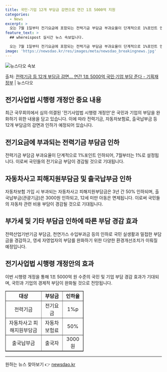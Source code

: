 ```yaml
---
title: 국민·기업 12개 부담금 감면으로 연간 1조 5000억 지원
categories:
  - News
excerpt: >
  오는 7월 1일부터 전기요금에 포함되는 전력기금 부담금 부과요율이 단계적으로 1%포인트 인하되고,항공권 발급…
feature_text: >
  ## whereispost 실시간 뉴스 속보입니다.

  오는 7월 1일부터 전기요금에 포함되는 전력기금 부담금 부과요율이 단계적으로 1%포인트 인하되고,항공권 발급…
image: 'https://newsdao.kr/res/images/meta/newsdao_breakingnews.jpg'
---
```


![뉴스다오 속보](https://newsdao.kr/res/images/meta/newsdao_breakingnews.jpg)

<p>출처: <a href="https://newsdao.kr/3928" rel="dofollow">전력기금 등 12개 부담금 감면… 연간 1조 5000억 국민·기업 부담 준다 - 기획재정부</a> | 뉴스다오</p>

<h2 data-ke-size="size26">전기사업법 시행령 개정안 중요 내용</h2>
<p data-ke-size="size16">최근 국무회의에서 심의·의결된 '전기사업법 시행령 개정안'은 국민과 기업의 부담을 완화하기 위한 내용을 담고 있습니다. 이에 따라 전력기금, 자동차보험료, 출국납부금 등 12개 부담금의 감면과 인하가 예정되어 있습니다.</p>

<h2 data-ke-size="size26">전기요금에 부과되는 전력기금 부담금 인하</h2>
<p data-ke-size="size16">전력기금 부담금 부과요율이 단계적으로 1%포인트 인하되어, 7월부터는 1%로 설정됩니다. 이로써 국민들의 전기요금 부담이 경감될 것으로 기대됩니다.</p>

<h2 data-ke-size="size26">자동차사고 피해지원부담금 및 출국납부금 인하</h2>
<p data-ke-size="size16">자동차보험 가입 시 부과되는 자동차사고 피해지원부담금은 3년 간 50% 인하되며, 출국납부금(관광기금)은 3000원 인하되고, 12세 미만 아동은 면제됩니다. 이로써 국민들의 자동차 관련 비용 부담이 경감될 것으로 기대됩니다.</p>

<h2 data-ke-size="size26">부가세 및 기타 부담금 인하에 따른 부담 경감 효과</h2>
<p data-ke-size="size16">전력산업기반기금 부담금, 천연가스 수입부과금 등의 인하로 국민 실생활과 밀접한 부담금을 경감하고, 영세 자영업자의 부담를 완화하기 위한 다양한 환경개선조치가 이뤄질 예정입니다.</p>

<h2 data-ke-size="size26">전기사업법 시행령 개정안의 효과</h2>
<p data-ke-size="size16">이번 시행령 개정을 통해 1조 5000억 원 수준의 국민 및 기업 부담 경감 효과가 기대되며, 국민과 기업의 경제적 부담이 완화될 것으로 전망됩니다.</p>

<table style="width: 50%;" border="1">
<tbody>
<tr>
<td style="text-align: center; height: 17px;"><b>대상</b></td>
<td style="text-align: center; height: 17px;"><b>부담금</b></td>
<td style="text-align: center; height: 17px;"><b>인하율</b></td>
</tr>
<tr>
<td style="text-align: center; height: 17px;">전력기금</td>
<td style="text-align: center; height: 17px;">전기요금</td>
<td style="text-align: center; height: 17px;">1%p</td>
</tr>
<tr>
<td style="text-align: center; height: 17px;">자동차사고 피해지원부담금</td>
<td style="text-align: center; height: 17px;">자동차보험료</td>
<td style="text-align: center; height: 17px;">50%</td>
</tr>
<tr>
<td style="text-align: center; height: 17px;">출국납부금</td>
<td style="text-align: center; height: 17px;">출국자</td>
<td style="text-align: center; height: 17px;">3000원</td>
</tr>
</tbody>
</table>
<hr> 

원하는 뉴스 찾아보기 👉 <a href="https://newsdao.kr" rel="dofollow">newsdao.kr</a>


